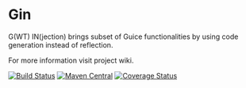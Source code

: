 # Gin

G(WT) IN(jection) brings subset of Guice functionalities by using code generation instead of reflection.

For more information visit project wiki.

[![Build Status](https://travis-ci.org/gwtplus/google-gin.svg?branch=master)](https://travis-ci.org/gwtplus/google-gin)
[![Maven Central](https://maven-badges.herokuapp.com/maven-central/io.github.gwtplus.gin/gin/badge.svg)](https://maven-badges.herokuapp.com/maven-central/io.github.gwtplus.gin/gin)
[![Coverage Status](https://coveralls.io/repos/github/gwtplus/google-gin/badge.svg?branch=master)](https://coveralls.io/github/gwtplus/google-gin?branch=master)
